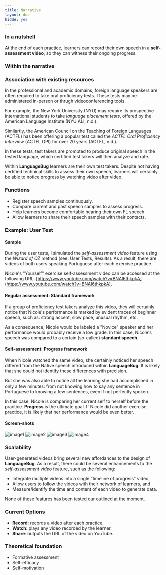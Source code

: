 ```yaml
---
title: Narrative
layout: doc
hidde: yes
---
```


### In a nutshell

At the end of each practice, learners can record their own speech in a **self-assessment video**, so they can witness their ongoing progress.

### Within the narrative


### Association with existing resources

In the professional and academic domains, foreign language speakers are often required to take oral proficiency tests. These tests may be administered in-person or thrugh videoconferencing tools.

For example, the New York University (NYU) may require its prospective international students to take *language placement tests*, offered by the American Language Institute (NYU ALI, n.d.). 

Similartly, the American Council on the Teaching of Foreign Languages (ACTFL) has been offering a popular test called the *ACTFL Oral Proficiency Interview* (ACTFL OPI) for over 20 years (ACTFL, n.d.).

In these tests, test takers are prompted to produce original speech in the tested language, which certified test takers will then analyze and rate. 

Within **LanguageBug** learners are their own test takers. Despite not having certified technical skills to assess their own speech, learners will certainly be able to notice progress by watching video after video.

### Functions

* Register speech samples continuously.
* Compare current and past speech samples to assess progress.
* Help learners become comfortable hearing their own FL speech.
* Allow learners to share their speech samples with their contacts.

### Example: **User Test**

#### Sample

During the user tests, I simulated the *self-assessment video* feature using the *Wizard of OZ* method (see: User Tests, Results). As a result, there are videos of both users speaking Portuguese after each exercise practice.

Nicole's "Yourself" exercise self-assessment video can be accessed at the following URL: [https://www.youtube.com/watch?v=BNAl6thkpkA](https://www.youtube.com/watch?v=BNAl6thkpkA).

#### Regular assessment: Standard framework

If a group of proficiency test takers analyze this video, they will certainly notice that Nicole's performance is marked by evident traces of beginner speech, such as: strong accent, slow pace, unusual rhythm, etc.

As a consequence, Nicole would be labeled a "Novice" speaker and her performance would probably receive a low grade. In this case, Nicole's speech was compared to a certain (so-called) **standard speech**.

#### Self-assessment: Progress framework

When Nicole watched the same video, she certainly noticed her speech differed from the Native speech introduced within **LanguageBug**. It is likely that she could not identify these differences with precision.

But she was also able to notice all the learning she had accomplished in only a few minutes: from not knowing how to say any sentence in Portuguese to knowing a few sentences, even if not perfectly spoken. 

In this case, Nicole is comparing her current self to herself before the practice. **Progress** is the ultimate goal. If Nicole did another exercise practice, it is likely that her performance would be even better.

#### Screen-shots

![image1](dasd.jpg)
![image2](dasd.jpg)
![image3](dasd.jpg)
![image4](dasd.jpg)

### Scalability

User-generated videos bring several new affordances to the design of **LanguageBug**. As a result, there could be several enhancements to the *self-assessment video* feature, such as the following:

* Integrate multiple videos into a single "timeline of progress" video, 
* Allow users to follow the videos with their network of learners, and
* Measure/identify the time and content of each video to generate data.

None of these features has been tested our outlined at the moment.

### Current Options

* **Record**: records a video after each practice.
* **Watch**: plays any video recorded by the learner.
* **Share**: outputs the URL of the video on YouTube.

### Theoretical foundation

* Formative assessment
* Self-efficacy
* Self-motivation